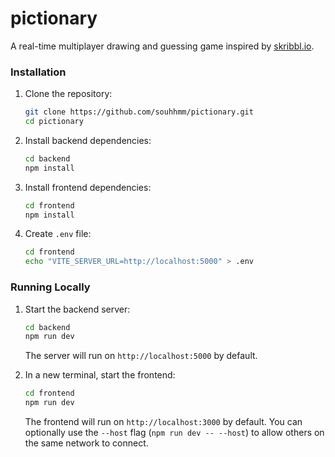 # pictionary

A real-time multiplayer drawing and guessing game inspired by [skribbl.io](https://skribbl.io/).

### Installation

1. Clone the repository:
   ```bash
   git clone https://github.com/souhhmm/pictionary.git
   cd pictionary
   ```

2. Install backend dependencies:
   ```bash
   cd backend
   npm install
   ```

3. Install frontend dependencies:
   ```bash
   cd frontend
   npm install
   ```

4. Create `.env` file:
   ```bash
   cd frontend
   echo "VITE_SERVER_URL=http://localhost:5000" > .env
   ```

### Running Locally

1. Start the backend server:
   ```bash
   cd backend
   npm run dev
   ```
   The server will run on `http://localhost:5000` by default.

2. In a new terminal, start the frontend:
   ```bash
   cd frontend
   npm run dev
   ```
   The frontend will run on `http://localhost:3000` by default. You can optionally use the `--host` flag (`npm run dev -- --host`) to allow others on the same network to connect.